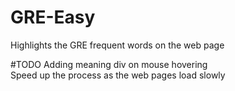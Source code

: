 # GRE-Easy
Highlights the GRE frequent words on the web page

#TODO 
Adding meaning div on mouse hovering<br />
Speed up the process as the web pages load slowly
